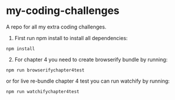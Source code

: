 # my-coding-challenges
A repo for all my extra coding challenges.

1. First run npm install to install all dependencies:

```
npm install
```

2. For chapter 4 you need to create browserify bundle by running:

```
npm run browserifychapter4test
```

or for live re-bundle chapter 4 test you can run watchify by running:

```
npm run watchifychapter4test
```